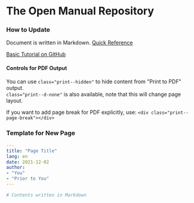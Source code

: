 # The Open Manual Repository



### How to Update

Document is written in Markdown.
[Quick Reference](https://github.com/adam-p/markdown-here/wiki/Markdown-Cheatsheet)

[Basic Tutorial on GitHub](https://docs.github.com/en/get-started/quickstart/contributing-to-projects)


#### Controls for PDF Output

You can use `class="print--hidden"` to hide content from "Print to PDF" output.  
`class="print--d-none"` is also available, note that this will change page layout.

If you want to add page break for PDF explicitly, use: `<div class="print--page-break"></div>`


### Template for New Page

```yaml
---
title: "Page Title"
lang: en
date: 2021-12-02
author:
- "You"
- "Prior to You"
---

# Contents written in Markdown
```
